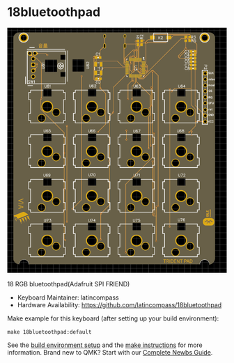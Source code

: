 # 18bluetoothpad

![18bluetoothpad](https://github.com/latincompass/18bluetoothpad/blob/master/ZZ20200421113009.png)

18 RGB bluetoothpad(Adafruit SPI FRIEND)

* Keyboard Maintainer: latincompass
* Hardware Availability: https://github.com/latincompass/18bluetoothpad

Make example for this keyboard (after setting up your build environment):

    make 18bluetoothpad:default

See the [build environment setup](https://docs.qmk.fm/#/getting_started_build_tools) and the [make instructions](https://docs.qmk.fm/#/getting_started_make_guide) for more information. Brand new to QMK? Start with our [Complete Newbs Guide](https://docs.qmk.fm/#/newbs).
